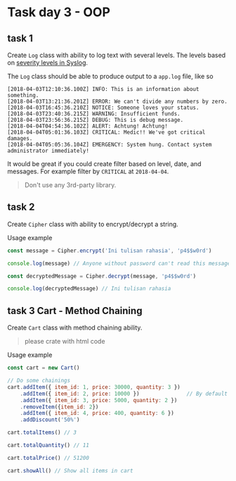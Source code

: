 # Task day 3  - OOP

## task 1
Create `Log` class with ability to log text with several levels. 
The levels based on [severity levels in Syslog](https://en.wikipedia.org/wiki/Syslog#Severity_level).

The `Log` class should be able to produce output to a `app.log` file, like so
```log
[2018-04-03T12:10:36.100Z] INFO: This is an information about something.
[2018-04-03T13:21:36.201Z] ERROR: We can't divide any numbers by zero.
[2018-04-03T16:45:36.210Z] NOTICE: Someone loves your status.
[2018-04-03T23:40:36.215Z] WARNING: Insufficient funds.
[2018-04-03T23:56:36.215Z] DEBUG: This is debug message.
[2018-04-04T04:54:36.102Z] ALERT: Achtung! Achtung!
[2018-04-04T05:01:36.103Z] CRITICAL: Medic!! We've got critical damages.
[2018-04-04T05:05:36.104Z] EMERGENCY: System hung. Contact system administrator immediately!
```

It would be great if you could create filter based on level, date, and messages.
For example filter by `CRITICAL` at `2018-04-04`.

> Don't use any 3rd-party library.

## task 2

Create `Cipher` class with ability to encrypt/decrypt a string.

Usage example
```js
const message = Cipher.encrypt('Ini tulisan rahasia', 'p4$$w0rd')

console.log(message) // Anyone without password can't read this message

const decryptedMessage = Cipher.decrypt(message, 'p4$$w0rd')

console.log(decryptedMessage) // Ini tulisan rahasia
```

## task 3 Cart - Method Chaining

Create `Cart` class with method chaining ability. 
> please crate with html code

Usage example
```js
const cart = new Cart()

// Do some chainings
cart.addItem({ item_id: 1, price: 30000, quantity: 3 })
    .addItem({ item_id: 2, price: 10000 })               // By default quantity is 1
    .addItem({ item_id: 3, price: 5000, quantity: 2 })
    .removeItem({item_id: 2})
    .addItem({ item_id: 4, price: 400, quantity: 6 })
    .addDiscount('50%')

cart.totalItems() // 3

cart.totalQuantity() // 11

cart.totalPrice() // 51200

cart.showAll() // Show all items in cart

```